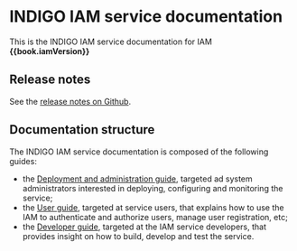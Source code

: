 # INDIGO IAM service documentation 

This is the INDIGO IAM service documentation for IAM **{{book.iamVersion}}**

## Release notes

See the [release notes on Github][release-notes].

## Documentation structure

The INDIGO IAM service documentation is composed of the following guides:

- the [Deployment and administration guide][admin-guide], targeted ad system
  administrators interested in deploying, configuring and monitoring the
  service;
- the [User guide][user-guide], targeted at service users, that explains how to
  use the IAM to authenticate and authorize users, manage user registration,
  etc;
- the [Developer guide][developer-guide], targeted at the IAM service
  developers, that provides insight on how to build, develop and test the
  service.

[admin-guide]: admin-guide/README.md
[user-guide]: user-guide/README.md
[developer-guide]: developer-guide/README.md
[release-notes]: https://github.com/indigo-iam/iam/releases/tag/{{book.iamVersion}}
